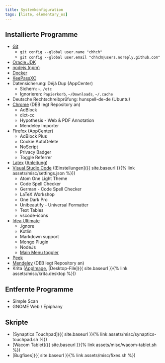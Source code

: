 ```yaml
---
title: Systemkonfiguration
tags: [liste, elementary_os]
---
```


## Installierte Programme

-   [Git](https://git-scm.com/download/linux)
    -   `git config --global user.name "chhch"`
    -   `git config --global user.email "chhch@users.noreply.github.com"`
-   [Oracle JDK](https://launchpad.net/~webupd8team/+archive/ubuntu/java)
-   [nodejs (npm)](https://docs.npmjs.com/downloading-and-installing-node-js-and-npm#using-a-node-version-manager-to-install-nodejs-and-npm)
-   [Docker](https://docs.docker.com/engine/installation/linux/docker-ce/ubuntu/)
-   [KeePassXC](https://launchpad.net/~phoerious/+archive/ubuntu/keepassxc)
-   Datensicherung: Déjà Dup (AppCenter)
    -   Sichern: `~`, `/etc`
    -   Ignorieren: `Papierkorb`, `~/Downloads`, `~/.cache`
-   Deutsche Rechtschreibprüfung: hunspell-de-de (Ubuntu)
-   [Chrome](https://www.google.com/intl/de/chrome/browser/desktop/index.html) (DEB legt Repository an)
    -   AdBlock
    -   dict-cc
    -   Hypothesis - Web & PDF Annotation
    -   Mendeley Importer
-   Firefox (AppCenter)
    -   AdBlock Plus
    -   Cookie AutoDelete
    -   NoScript
    -   Privacy Badger
    -   Toggle Referrer
-   [Latex](https://launchpad.net/~jonathonf/+archive/ubuntu/texlive) ([Anleitung](https://wiki.ubuntuusers.de/TeX_Live/))
-   [Visual Studio Code](https://code.visualstudio.com/Download) ([Einstellungen]({{ site.baseurl }}{% link assets/misc/settings.json %}))
    -   Atom One Light Theme
    -   Code Spell Checker
    -   German - Code Spell Checker
    -   LaTeX Workshop
    -   One Dark Pro
    -   Unibeautify - Universal Formatter
    -   Text Tables
    -   vscode-icons
-   [Idea Ultimate](https://github.com/JonasGroeger/jetbrains-ppa)
    -   .ignore
    -   Kotlin
    -   Markdown support
    -   Mongo Plugin
    -   NodeJs
    -   [Main Menu toggler](https://plugins.jetbrains.com/plugin/7297-main-menu-toggler)
-   [Peek](https://code.launchpad.net/~peek-developers/+archive/ubuntu/stable)
-   [Mendeley](https://www.mendeley.com/guides/download-mendeley-desktop/ubuntu/instructions) (DEB legt Repository an)
-   Krita ([AppImage](https://launchpad.net/~kritalime/+archive/ubuntu/ppa), [Desktop-File]({{ site.baseurl }}{% link assets/misc/krita.desktop %}))

## Entfernte Programme

-   Simple Scan
-   GNOME Web / Epiphany

## Skripte

-   [Synaptics Touchpad]({{ site.baseurl }}{% link assets/misc/synaptics-touchpad.sh %})
-   [Wacom Tablet]({{ site.baseurl }}{% link assets/misc/wacom-tablet.sh %})
-   [Bugfixes]({{ site.baseurl }}{% link assets/misc/fixes.sh %})
